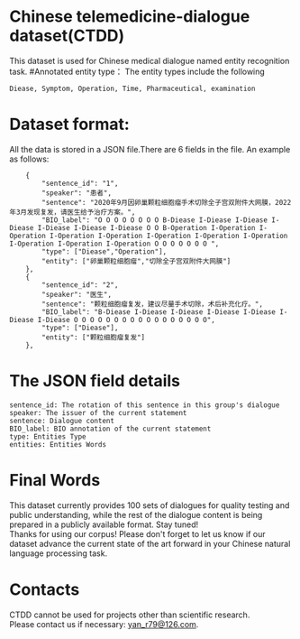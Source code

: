 # Chinese telemedicine-dialogue dataset(CTDD)
This dataset is used for Chinese medical dialogue named entity recognition task.
#Annotated entity type：
The entity types include the following
```
Diease, Symptom, Operation, Time, Pharmaceutical, examination
```
# Dataset format:
All the data is stored in a JSON file.There are 6 fields in the file. An example as follows:
```
    {
        "sentence_id": "1",
        "speaker": "患者",
        "sentence": "2020年9月因卵巢颗粒细胞瘤手术切除全子宫双附件大网膜，2022年3月发现复发，请医生给予治疗方案。",
        "BIO_label": "O O O O O O O O B-Diease I-Diease I-Diease I-Diease I-Diease I-Diease I-Diease O O B-Operation I-Operation I-Operation I-Operation I-Operation I-Operation I-Operation I-Operation I-Operation I-Operation I-Operation O O O O O O O ",
        "type": ["Diease","Operation"],
        "entity": ["卵巢颗粒细胞瘤","切除全子宫双附件大网膜"]
    },
    {
        "sentence_id": "2",
        "speaker": "医生",
        "sentence": "颗粒细胞瘤复发，建议尽量手术切除，术后补充化疗。",
        "BIO_label": "B-Diease I-Diease I-Diease I-Diease I-Diease I-Diease I-Diease O O O O O O O O O O O O O O O O O",
        "type": ["Diease"],
        "entity": ["颗粒细胞瘤复发"]
    },
```
# The JSON field details
```
sentence_id: The rotation of this sentence in this group's dialogue
speaker: The issuer of the current statement
sentence: Dialogue content
BIO_label: BIO annotation of the current statement
type: Entities Type
entities: Entities Words
```
# Final Words
This dataset currently provides 100 sets of dialogues for quality testing and public understanding, while the rest of the dialogue content is being prepared in a publicly available format. Stay tuned!<br>
Thanks for using our corpus! Please don't forget to let us know if our dataset advance the current state of the art forward in your Chinese natural language processing task.<br>
# Contacts
CTDD cannot be used for projects other than scientific research.<br>
Please contact us if necessary: yan_r79@126.com.
